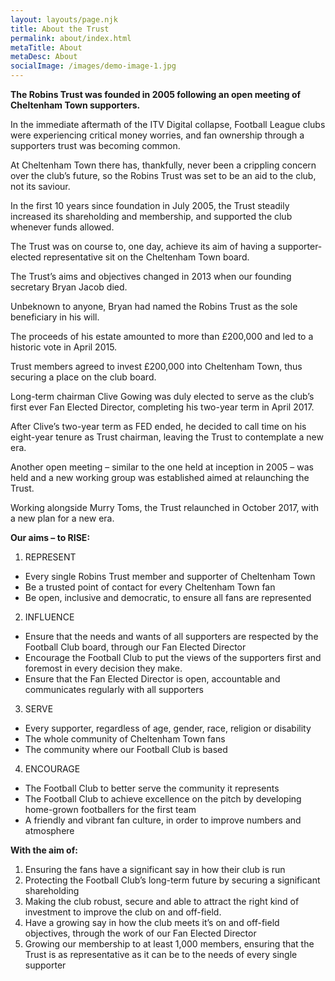 ```yaml
---
layout: layouts/page.njk
title: About the Trust
permalink: about/index.html
metaTitle: About
metaDesc: About
socialImage: /images/demo-image-1.jpg
---
```

**The Robins Trust was founded in 2005 following an open meeting of Cheltenham Town supporters.**

In the immediate aftermath of the ITV Digital collapse, Football League clubs were experiencing critical money worries, and fan ownership through a supporters trust was becoming common.

At Cheltenham Town there has, thankfully, never been a crippling concern over the club’s future, so the Robins Trust was set to be an aid to the club, not its saviour.

In the first 10 years since foundation in July 2005, the Trust steadily increased its shareholding and membership, and supported the club whenever funds allowed.

The Trust was on course to, one day, achieve its aim of having a supporter-elected representative sit on the Cheltenham Town board.

The Trust’s aims and objectives changed in 2013 when our founding secretary Bryan Jacob died.

Unbeknown to anyone, Bryan had named the Robins Trust as the sole beneficiary in his will.

The proceeds of his estate amounted to more than £200,000 and led to a historic vote in April 2015.

Trust members agreed to invest £200,000 into Cheltenham Town, thus securing a place on the club board.

Long-term chairman Clive Gowing was duly elected to serve as the club’s first ever Fan Elected Director, completing his two-year term in April 2017.

After Clive’s two-year term as FED ended, he decided to call time on his eight-year tenure as Trust chairman, leaving the Trust to contemplate a new era.

Another open meeting – similar to the one held at inception in 2005 – was held and a new working group was established aimed at relaunching the Trust.

Working alongside Murry Toms, the Trust relaunched in October 2017, with a new plan for a new era.

**Our aims –  to RISE:**

1. REPRESENT
* Every single Robins Trust member and supporter of Cheltenham Town
* Be a trusted point of contact for every Cheltenham Town fan
* Be open, inclusive and democratic, to ensure all fans are represented

2. INFLUENCE
* Ensure that the needs and wants of all supporters are respected by the Football Club board, through our Fan Elected Director
* Encourage the Football Club to put the views of the supporters first and foremost in every decision they make.
* Ensure that the Fan Elected Director is open, accountable and communicates regularly with all supporters

3. SERVE
* Every supporter, regardless of age, gender, race, religion or disability
* The whole community of Cheltenham Town fans
* The community where our Football Club is based

4. ENCOURAGE
* The Football Club to better serve the community it represents
* The Football Club to achieve excellence on the pitch by developing home-grown footballers for the first team
* A friendly and vibrant fan culture, in order to improve numbers and atmosphere

**With the aim of:**

1. Ensuring the fans have a significant say in how their club is run
2. Protecting the Football Club’s long-term future by securing a significant shareholding
3. Making the club robust, secure and able to attract the right kind of investment to improve the club on and off-field.
4. Have a growing say in how the club meets it’s on and off-field objectives, through the work of our Fan Elected Director
5. Growing our membership to at least 1,000 members, ensuring that the Trust is as representative as it can be to the needs of every single supporter
